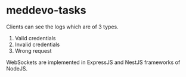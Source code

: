 # meddevo-tasks

Clients can see the logs which are of 3 types.
1) Valid credentials
2) Invalid credentials
3) Wrong request

WebSockets are implemented in ExpressJS and NestJS frameworks of NodeJS.